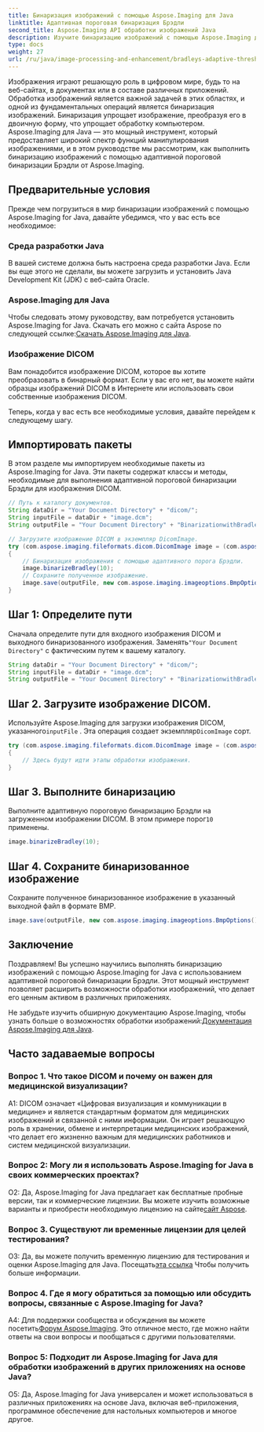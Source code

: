 ```yaml
---
title: Бинаризация изображений с помощью Aspose.Imaging для Java
linktitle: Адаптивная пороговая бинаризация Брэдли
second_title: Aspose.Imaging API обработки изображений Java
description: Изучите бинаризацию изображений с помощью Aspose.Imaging для Java. Легко преобразуйте изображения DICOM. Изучите пошаговое руководство с примерами кода.
type: docs
weight: 27
url: /ru/java/image-processing-and-enhancement/bradleys-adaptive-threshold-binarization/
---
```

Изображения играют решающую роль в цифровом мире, будь то на веб-сайтах, в документах или в составе различных приложений. Обработка изображений является важной задачей в этих областях, и одной из фундаментальных операций является бинаризация изображений. Бинаризация упрощает изображение, преобразуя его в двоичную форму, что упрощает обработку компьютером. Aspose.Imaging для Java — это мощный инструмент, который предоставляет широкий спектр функций манипулирования изображениями, и в этом руководстве мы рассмотрим, как выполнить бинаризацию изображений с помощью адаптивной пороговой бинаризации Брэдли от Aspose.Imaging. 

## Предварительные условия

Прежде чем погрузиться в мир бинаризации изображений с помощью Aspose.Imaging for Java, давайте убедимся, что у вас есть все необходимое:

### Среда разработки Java

В вашей системе должна быть настроена среда разработки Java. Если вы еще этого не сделали, вы можете загрузить и установить Java Development Kit (JDK) с веб-сайта Oracle.

### Aspose.Imaging для Java

Чтобы следовать этому руководству, вам потребуется установить Aspose.Imaging for Java. Скачать его можно с сайта Aspose по следующей ссылке:[Скачать Aspose.Imaging для Java](https://releases.aspose.com/imaging/java/).

### Изображение DICOM

Вам понадобится изображение DICOM, которое вы хотите преобразовать в бинарный формат. Если у вас его нет, вы можете найти образцы изображений DICOM в Интернете или использовать свои собственные изображения DICOM.

Теперь, когда у вас есть все необходимые условия, давайте перейдем к следующему шагу.

## Импортировать пакеты

В этом разделе мы импортируем необходимые пакеты из Aspose.Imaging for Java. Эти пакеты содержат классы и методы, необходимые для выполнения адаптивной пороговой бинаризации Брэдли для изображения DICOM.

```java
// Путь к каталогу документов.
String dataDir = "Your Document Directory" + "dicom/";
String inputFile = dataDir + "image.dcm";
String outputFile = "Your Document Directory" + "BinarizationwithBradleyAdaptiveThreshold_out.bmp";

// Загрузите изображение DICOM в экземпляр DicomImage.
try (com.aspose.imaging.fileformats.dicom.DicomImage image = (com.aspose.imaging.fileformats.dicom.DicomImage) Image.load(inputFile))
{
    // Бинаризация изображения с помощью адаптивного порога Брэдли.
    image.binarizeBradley(10);
    // Сохраните полученное изображение.
    image.save(outputFile, new com.aspose.imaging.imageoptions.BmpOptions());
}
```

## Шаг 1: Определите пути

 Сначала определите пути для входного изображения DICOM и выходного бинаризованного изображения. Заменять`"Your Document Directory"` с фактическим путем к вашему каталогу.

```java
String dataDir = "Your Document Directory" + "dicom/";
String inputFile = dataDir + "image.dcm";
String outputFile = "Your Document Directory" + "BinarizationwithBradleyAdaptiveThreshold_out.bmp";
```

## Шаг 2. Загрузите изображение DICOM.

Используйте Aspose.Imaging для загрузки изображения DICOM, указанного`inputFile` . Эта операция создает экземпляр`DicomImage` сорт.

```java
try (com.aspose.imaging.fileformats.dicom.DicomImage image = (com.aspose.imaging.fileformats.dicom.DicomImage) Image.load(inputFile))
{
    // Здесь будут идти этапы обработки изображения.
}
```

## Шаг 3. Выполните бинаризацию

 Выполните адаптивную пороговую бинаризацию Брэдли на загруженном изображении DICOM. В этом примере порог`10` применены.

```java
image.binarizeBradley(10);
```

## Шаг 4. Сохраните бинаризованное изображение

Сохраните полученное бинаризованное изображение в указанный выходной файл в формате BMP.

```java
image.save(outputFile, new com.aspose.imaging.imageoptions.BmpOptions());
```

## Заключение

Поздравляем! Вы успешно научились выполнять бинаризацию изображений с помощью Aspose.Imaging for Java с использованием адаптивной пороговой бинаризации Брэдли. Этот мощный инструмент позволяет расширить возможности обработки изображений, что делает его ценным активом в различных приложениях.

 Не забудьте изучить обширную документацию Aspose.Imaging, чтобы узнать больше о возможностях обработки изображений:[Документация Aspose.Imaging для Java](https://reference.aspose.com/imaging/java/).

## Часто задаваемые вопросы

### Вопрос 1. Что такое DICOM и почему он важен для медицинской визуализации?

A1: DICOM означает «Цифровая визуализация и коммуникации в медицине» и является стандартным форматом для медицинских изображений и связанной с ними информации. Он играет решающую роль в хранении, обмене и интерпретации медицинских изображений, что делает его жизненно важным для медицинских работников и систем медицинской визуализации.

### Вопрос 2: Могу ли я использовать Aspose.Imaging for Java в своих коммерческих проектах?

 О2: Да, Aspose.Imaging for Java предлагает как бесплатные пробные версии, так и коммерческие лицензии. Вы можете изучить возможные варианты и приобрести необходимую лицензию на сайте[сайт Aspose](https://purchase.aspose.com/buy).

### Вопрос 3. Существуют ли временные лицензии для целей тестирования?

 О3: Да, вы можете получить временную лицензию для тестирования и оценки Aspose.Imaging для Java. Посещать[эта ссылка](https://purchase.aspose.com/temporary-license/) Чтобы получить больше информации.

### Вопрос 4. Где я могу обратиться за помощью или обсудить вопросы, связанные с Aspose.Imaging for Java?

 A4: Для поддержки сообщества и обсуждения вы можете посетить[Форум Aspose.Imaging](https://forum.aspose.com/). Это отличное место, где можно найти ответы на свои вопросы и пообщаться с другими пользователями.

### Вопрос 5: Подходит ли Aspose.Imaging for Java для обработки изображений в других приложениях на основе Java?

О5: Да, Aspose.Imaging for Java универсален и может использоваться в различных приложениях на основе Java, включая веб-приложения, программное обеспечение для настольных компьютеров и многое другое.